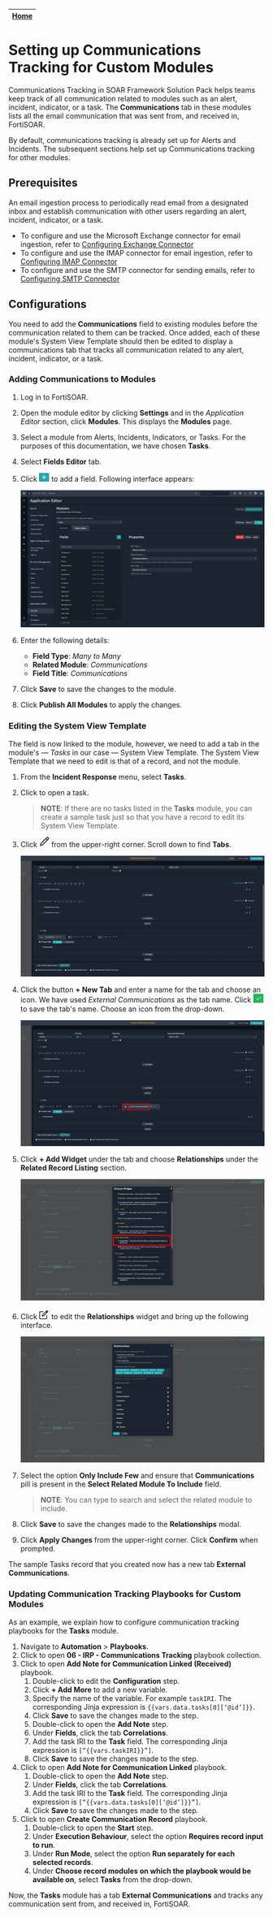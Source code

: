 | [Home](../README.md) |
|----------------------|

# Setting up Communications Tracking for Custom Modules

Communications Tracking in SOAR Framework Solution Pack helps teams keep track of all communication related to modules such as an alert, incident, indicator, or a task. The **Communications** tab in these modules lists all the email communication that was sent from, and received in, FortiSOAR.

By default, communications tracking is already set up for Alerts and Incidents. The subsequent sections help set up Communications tracking for other modules.

## Prerequisites

An email ingestion process to periodically read email from a designated inbox and establish communication with other users regarding an alert, incident, indicator, or a task.
  - To configure and use the Microsoft Exchange connector for email ingestion, refer to [Configuring Exchange Connector](https://docs.fortinet.com/document/fortisoar/3.4.0/exchange/1/exchange-v3-4-0#Configuring_the_connector)
  - To configure and use the IMAP connector for email ingestion, refer to [Configuring IMAP Connector](https://docs.fortinet.com/document/fortisoar/3.5.6/imap-connector/326/imap-connector-v3-5-6)
  - To configure and use the SMTP connector for sending emails, refer to [Configuring SMTP Connector](https://docs.fortinet.com/document/fortisoar/2.4.3/smtp-connector/327/smtp-connector-v2-4-3)

## Configurations

You need to add the **Communications** field to existing modules before the communication related to them can be tracked. Once added, each of these module's System View Template should then be edited to display a communications tab that tracks all communication related to any alert, incident, indicator, or a task.

### Adding Communications to Modules

1. Log in to FortiSOAR.
2. Open the module editor by clicking **Settings** and in the *Application Editor* section, click **Modules**. This displays the **Modules** page.
3. Select a module from Alerts, Incidents, Indicators, or Tasks. For the purposes of this documentation, we have chosen **Tasks**.
4. Select **Fields Editor** tab.
5. Click <img src="./res/icon-add.svg" width="20" /> to add a field. Following interface appears:

    ![](./res/adding-comms-field.png)

6. Enter the following details:
    - **Field Type**: *Many to Many*
    - **Related Module**: *Communications*
    - **Field Title**: *Communications*
7. Click **Save** to save the changes to the module.
8. Click **Publish All Modules** to apply the changes.

### Editing the System View Template

The field is now linked to the module, however, we need to add a tab in the module's &mdash; *Tasks* in our case &mdash; System View Template. The System View Template that we need to edit is that of a record, and not the module.

1. From the **Incident Response** menu, select **Tasks**.
2. Click to open a task.

    >**NOTE**: If there are no tasks listed in the **Tasks** module, you can create a sample task just so that you have a record to edit its System View Template.

3. Click <img src="./res/icon-edit.svg" width="20" /> from the upper-right corner. Scroll down to find **Tabs**.

    ![](./res/editing-records-svt.png)

4. Click the button **+ New Tab** and enter a name for the tab and choose an icon. We have used *External Communications* as the tab name. Click <img src="./res/button-green-check.svg" width="20" /> to save the tab's name. Choose an icon from the drop-down.

    ![](./res/task-svt-choose-name-icon.png)

5. Click **+ Add Widget** under the tab and choose **Relationships** under the **Related Record Listing** section.

    ![](./res/task-svt-choose-widget.png)

6. Click <img src="./res/icon-edit-page.svg" width="20" /> to edit the **Relationships** widget and bring up the following interface.

    ![](./res/edit-relationship-widget.png)

7. Select the option **Only Include Few** and ensure that **Communications** pill is present in the **Select Related Module To Include** field.

    >**NOTE**: You can type to search and select the related module to include.

8. Click **Save** to save the changes made to the **Relationships** modal.
9. Click **Apply Changes** from the upper-right corner. Click **Confirm** when prompted.

The sample Tasks record that you created now has a new tab **External Communications**.

### Updating Communication Tracking Playbooks for Custom Modules

As an example, we explain how to configure communication tracking playbooks for the **Tasks** module.

1. Navigate to **Automation** > **Playbooks**.
2. Click to open **06 - IRP - Communications Tracking** playbook collection.
3. Click to open **Add Note for Communication Linked (Received)** playbook.
    1. Double-click to edit the **Configuration** step.
    2. Click **+ Add More** to add a new variable.
    3. Specify the name of the variable. For example `taskIRI`. The corresponding Jinja expression is `{{vars.data.tasks[0][‘@id’]}}`.
    4. Click **Save** to save the changes made to the step.
    5. Double-click to open the **Add Note** step.
    6. Under **Fields**, click the tab **Correlations**.
    7. Add the task IRI to the **Task** field. The corresponding Jinja expression is `[“{{vars.taskIRI}}”]`.
    8. Click **Save** to save the changes made to the step.
4. Click to open **Add Note for Communication Linked** playbook.
    1. Double-click to open the **Add Note** step.
    2. Under **Fields**, click the tab **Correlations**.
    3. Add the task IRI to the **Task** field. The corresponding Jinja expression is `[“{{vars.data.tasks[0][‘@id’]}}”]`.
    4. Click **Save** to save the changes made to the step.
5. Click to open **Create Communication Record** playbook.
    1. Double-click to open the **Start** step.
    2. Under **Execution Behaviour**, select the option **Requires record input to run**.
    3. Under **Run Mode**, select the option **Run separately for each selected records**.
    4. Under **Choose record modules on which the playbook would be available on**, select **Tasks** from the drop-down.

Now, the **Tasks** module has a tab **External Communications** and tracks any communication sent from, and received in, FortiSOAR.